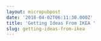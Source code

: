 ```yaml
---
layout: micropubpost
date: '2018-04-02T06:11:30.000Z'
title: 'Getting Ideas From IKEA '
slug: getting-ideas-from-ikea
---
```


